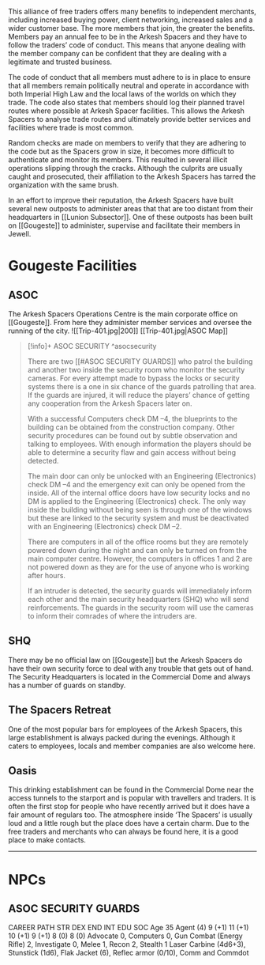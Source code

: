 This alliance of free traders offers many benefits to independent merchants, including increased buying power, client networking, increased sales and a wider customer base. The more members that join, the greater the benefits. Members pay an annual fee to be in the Arkesh Spacers and they have to follow the traders’ code of conduct. This means that anyone dealing with the member company can be confident that they are dealing with a legitimate and trusted business.

The code of conduct that all members must adhere to is in place to ensure that all members remain politically neutral and operate in accordance with both Imperial High Law and the local laws of the worlds on which they trade. The code also states that members should log their planned travel routes where possible at Arkesh Spacer facilities. This allows the Arkesh Spacers to analyse trade routes and ultimately provide better services and facilities where trade is most common.

Random checks are made on members to verify that they are adhering to the code but as the Spacers grow in size, it becomes more difficult to authenticate and monitor its members. This resulted in several illicit operations slipping through the cracks. Although the culprits are usually caught and prosecuted, their affiliation to the Arkesh Spacers has tarred the organization with the same brush.

In an effort to improve their reputation, the Arkesh Spacers have built several new outposts to administer areas that that are too distant from their headquarters in [[Lunion Subsector]]. One of these outposts has been built on [[Gougeste]] to administer, supervise and facilitate their members in Jewell.

# Gougeste Facilities

## ASOC

The Arkesh Spacers Operations Centre is the main corporate office on [[Gougeste]]. From here they administer member services and oversee the running of the city.
![[Trip-401.jpg|200]]
[[Trip-401.jpg|ASOC Map]]

> [!info]+ ASOC SECURITY ^asocsecurity
>
> There are two [[#ASOC SECURITY GUARDS]] who patrol the building and another two inside the security room who monitor the security cameras. For every attempt made to bypass the locks or security systems there is a one in six chance of the guards patrolling that area. If the guards are injured, it will reduce the players’ chance of getting any cooperation from the Arkesh Spacers later on.
>
> With a successful Computers check DM –4, the blueprints to the building can be obtained from the construction company. Other security procedures can be found out by subtle observation and talking to employees. With enough information the players should be able to determine a security flaw and gain access without being detected.
>
> The main door can only be unlocked with an Engineering (Electronics) check DM –4 and the emergency exit can only be opened from the inside. All of the internal office doors have low security locks and no DM is applied to the Engineering (Electronics) check. The only way inside the building without being seen is through one of the windows but these are linked to the security system and must be deactivated with an Engineering (Electronics) check DM –2.
>
> There are computers in all of the office rooms but they are remotely powered down during the night and can only be turned on from the main computer centre. However, the computers in offices 1 and 2 are not powered down as they are for the use of anyone who is working after hours.
>
> If an intruder is detected, the security guards will immediately inform each other and the main security headquarters (SHQ) who will send reinforcements. The guards in the security room will use the cameras to inform their comrades of where the intruders are.

## SHQ

There may be no official law on [[Gougeste]] but the Arkesh Spacers do have their own security force to deal with any trouble that gets out of hand. The Security Headquarters is located in the Commercial Dome and always has a number of guards on standby.

## The Spacers Retreat

One of the most popular bars for employees of the Arkesh Spacers, this large establishment is always packed during the evenings. Although it caters to employees, locals and member companies are also welcome here.

## Oasis

This drinking establishment can be found in the Commercial Dome near the access tunnels to the starport and is popular with travellers and traders. It is often the first stop for people who have recently arrived but it does have a fair amount of regulars too. The atmosphere inside ‘The Spacers’ is usually loud and a little rough but the place does have a certain charm. Due to the free traders and merchants who can always be found here, it is a good place to make contacts.

---

# NPCs

## ASOC SECURITY GUARDS

CAREER PATH STR DEX END INT EDU SOC
Age 35 Agent (4) 9 (+1) 11 (+1) 10 (+1) 9 (+1) 8 (0) 8 (0) Advocate 0, Computers 0, Gun Combat (Energy Rifle) 2, Investigate 0, Melee 1, Recon 2, Stealth 1 Laser Carbine (4d6+3), Stunstick (1d6), Flak Jacket (6), Reflec armor (0/10), Comm and Commdot
